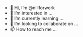 - 👋 Hi, I’m @nillforwork
- 👀 I’m interested in ...
- 🌱 I’m currently learning ...
- 💞️ I’m looking to collaborate on ...
- 📫 How to reach me ...

<!---
nillforwork/nillforwork is a ✨ special ✨ repository because its `README.md` (this file) appears on your GitHub profile.
You can click the Preview link to take a look at your changes.
--->
